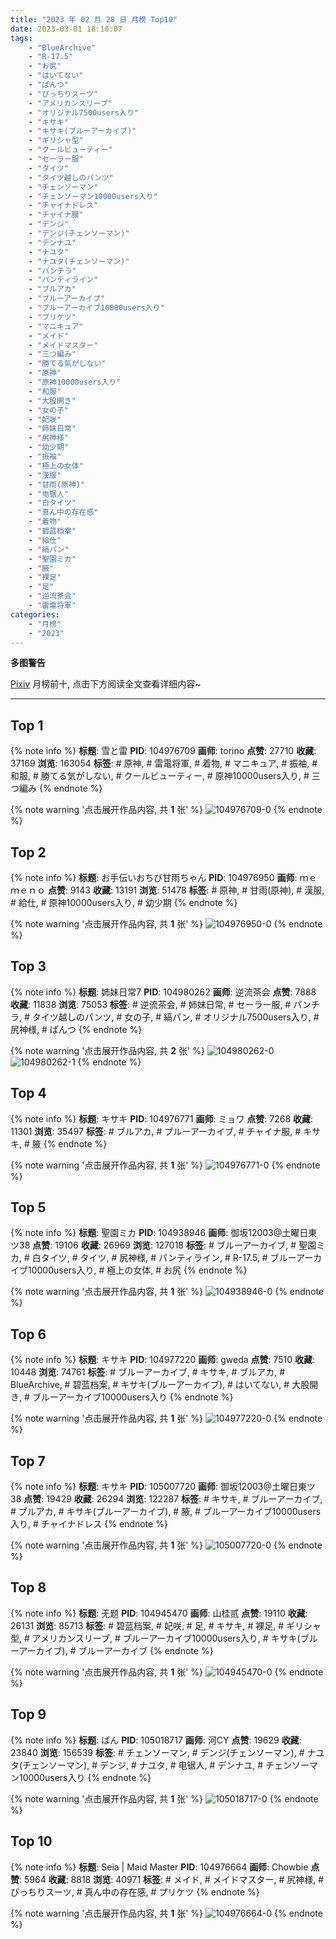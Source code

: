```yaml
---
title: "2023 年 02 月 28 日 月榜 Top10"
date: 2023-03-01 18:10:07
tags:
    - "BlueArchive"
    - "R-17.5"
    - "お尻"
    - "はいてない"
    - "ぱんつ"
    - "ぴっちりスーツ"
    - "アメリカンスリーブ"
    - "オリジナル7500users入り"
    - "キサキ"
    - "キサキ(ブルーアーカイブ)"
    - "ギリシャ型"
    - "クールビューティー"
    - "セーラー服"
    - "タイツ"
    - "タイツ越しのパンツ"
    - "チェンソーマン"
    - "チェンソーマン10000users入り"
    - "チャイナドレス"
    - "チャイナ服"
    - "デンジ"
    - "デンジ(チェンソーマン)"
    - "デンナユ"
    - "ナユタ"
    - "ナユタ(チェンソーマン)"
    - "パンチラ"
    - "パンティライン"
    - "ブルアカ"
    - "ブルーアーカイブ"
    - "ブルーアーカイブ10000users入り"
    - "プリケツ"
    - "マニキュア"
    - "メイド"
    - "メイドマスター"
    - "三つ編み"
    - "勝てる気がしない"
    - "原神"
    - "原神10000users入り"
    - "和服"
    - "大股開き"
    - "女の子"
    - "妃咲"
    - "姉妹日常"
    - "尻神様"
    - "幼少期"
    - "振袖"
    - "極上の女体"
    - "漢服"
    - "甘雨(原神)"
    - "电锯人"
    - "白タイツ"
    - "真ん中の存在感"
    - "着物"
    - "碧蓝档案"
    - "給仕"
    - "縞パン"
    - "聖園ミカ"
    - "腋"
    - "裸足"
    - "足"
    - "逆流茶会"
    - "雷電将軍"
categories:
    - "月榜"
    - "2023"
---
```


<i class="fa fa-triangle-exclamation"></i>**多图警告**<i class="fa fa-triangle-exclamation"></i>

[Pixiv](https://www.pixiv.net/) 月榜前十, 点击下方阅读全文查看详细内容~

<!-- more -->

---

## Top 1

{% note info %}
**标题**: 雪と雷
**PID**: 104976709 **画师**: torino
**点赞**: 27710 **收藏**: 37169 **浏览**: 163054
**标签**: # 原神, # 雷電将軍, # 着物, # マニキュア, # 振袖, # 和服, # 勝てる気がしない, # クールビューティー, # 原神10000users入り, # 三つ編み
{% endnote %}

{% note warning '点击展开作品内容, 共 **1** 张' %}
![104976709-0](https://i.pixiv.re/img-original/img/2023/02/01/00/00/41/104976709_p0.jpg)
{% endnote %}

## Top 2

{% note info %}
**标题**: お手伝いおちび甘雨ちゃん
**PID**: 104976950 **画师**: ｍｅｍｅｎｏ
**点赞**: 9143 **收藏**: 13191 **浏览**: 51478
**标签**: # 原神, # 甘雨(原神), # 漢服, # 給仕, # 原神10000users入り, # 幼少期
{% endnote %}

{% note warning '点击展开作品内容, 共 **1** 张' %}
![104976950-0](https://i.pixiv.re/img-original/img/2023/02/01/00/02/19/104976950_p0.png)
{% endnote %}

## Top 3

{% note info %}
**标题**: 姉妹日常7
**PID**: 104980262 **画师**: 逆流茶会
**点赞**: 7888 **收藏**: 11838 **浏览**: 75053
**标签**: # 逆流茶会, # 姉妹日常, # セーラー服, # パンチラ, # タイツ越しのパンツ, # 女の子, # 縞パン, # オリジナル7500users入り, # 尻神様, # ぱんつ
{% endnote %}

{% note warning '点击展开作品内容, 共 **2** 张' %}
![104980262-0](https://i.pixiv.re/img-original/img/2023/02/01/02/10/43/104980262_p0.jpg)
![104980262-1](https://i.pixiv.re/img-original/img/2023/02/01/02/10/43/104980262_p1.jpg)
{% endnote %}

## Top 4

{% note info %}
**标题**: キサキ
**PID**: 104976771 **画师**: ミョワ
**点赞**: 7268 **收藏**: 11301 **浏览**: 35497
**标签**: # ブルアカ, # ブルーアーカイブ, # チャイナ服, # キサキ, # 腋
{% endnote %}

{% note warning '点击展开作品内容, 共 **1** 张' %}
![104976771-0](https://i.pixiv.re/img-original/img/2023/02/01/00/01/01/104976771_p0.png)
{% endnote %}

## Top 5

{% note info %}
**标题**: 聖園ミカ
**PID**: 104938946 **画师**: 御坂12003@土曜日東ツ38
**点赞**: 19106 **收藏**: 26969 **浏览**: 127018
**标签**: # ブルーアーカイブ, # 聖園ミカ, # 白タイツ, # タイツ, # 尻神様, # パンティライン, # R-17.5, # ブルーアーカイブ10000users入り, # 極上の女体, # お尻
{% endnote %}

{% note warning '点击展开作品内容, 共 **1** 张' %}
![104938946-0](https://i.pixiv.re/img-original/img/2023/01/30/17/47/48/104938946_p0.jpg)
{% endnote %}

## Top 6

{% note info %}
**标题**: キサキ
**PID**: 104977220 **画师**: gweda
**点赞**: 7510 **收藏**: 10448 **浏览**: 74761
**标签**: # ブルーアーカイブ, # キサキ, # ブルアカ, # BlueArchive, # 碧蓝档案, # キサキ(ブルーアーカイブ), # はいてない, # 大股開き, # ブルーアーカイブ10000users入り
{% endnote %}

{% note warning '点击展开作品内容, 共 **1** 张' %}
![104977220-0](https://i.pixiv.re/img-original/img/2023/02/01/00/07/19/104977220_p0.png)
{% endnote %}

## Top 7

{% note info %}
**标题**: キサキ
**PID**: 105007720 **画师**: 御坂12003@土曜日東ツ38
**点赞**: 19429 **收藏**: 26294 **浏览**: 122287
**标签**: # キサキ, # ブルーアーカイブ, # ブルアカ, # キサキ(ブルーアーカイブ), # 腋, # ブルーアーカイブ10000users入り, # チャイナドレス
{% endnote %}

{% note warning '点击展开作品内容, 共 **1** 张' %}
![105007720-0](https://i.pixiv.re/img-original/img/2023/02/02/03/54/59/105007720_p0.jpg)
{% endnote %}

## Top 8

{% note info %}
**标题**: 无题
**PID**: 104945470 **画师**: 山桂贰
**点赞**: 19110 **收藏**: 26131 **浏览**: 85713
**标签**: # 碧蓝档案, # 妃咲, # 足, # キサキ, # 裸足, # ギリシャ型, # アメリカンスリーブ, # ブルーアーカイブ10000users入り, # キサキ(ブルーアーカイブ), # ブルーアーカイブ
{% endnote %}

{% note warning '点击展开作品内容, 共 **1** 张' %}
![104945470-0](https://i.pixiv.re/img-original/img/2023/01/30/21/48/13/104945470_p0.jpg)
{% endnote %}

## Top 9

{% note info %}
**标题**: ばん
**PID**: 105018717 **画师**: 河CY
**点赞**: 19629 **收藏**: 23840 **浏览**: 156539
**标签**: # チェンソーマン, # デンジ(チェンソーマン), # ナユタ(チェンソーマン), # デンジ, # ナユタ, # 电锯人, # デンナユ, # チェンソーマン10000users入り
{% endnote %}

{% note warning '点击展开作品内容, 共 **1** 张' %}
![105018717-0](https://i.pixiv.re/img-original/img/2023/02/02/18/30/04/105018717_p0.jpg)
{% endnote %}

## Top 10

{% note info %}
**标题**: Seia | Maid Master
**PID**: 104976664 **画师**: Chowbie
**点赞**: 5964 **收藏**: 8818 **浏览**: 40971
**标签**: # メイド, # メイドマスター, # 尻神様, # ぴっちりスーツ, # 真ん中の存在感, # プリケツ
{% endnote %}

{% note warning '点击展开作品内容, 共 **1** 张' %}
![104976664-0](https://i.pixiv.re/img-original/img/2023/02/01/00/00/29/104976664_p0.png)
{% endnote %}
